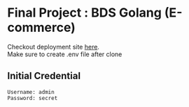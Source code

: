 # Final Project : BDS Golang (E-commerce)
Checkout deployment site [here](https://fudi-golang-ecommerce.herokuapp.com).<br/>
Make sure to create .env file after clone

## Initial Credential

```
Username: admin
Password: secret
```